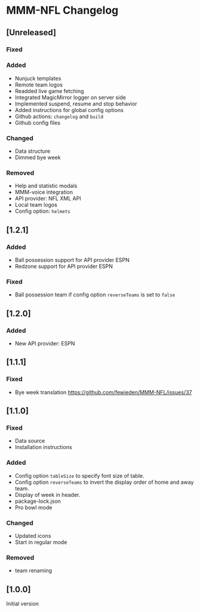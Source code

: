 # MMM-NFL Changelog

## [Unreleased]

### Fixed

### Added

* Nunjuck templates
* Remote team logos
* Readded live game fetching
* Integrated MagicMirror logger on server side
* Implemented suspend, resume and stop behavior
* Added instructions for global config options
* Github actions: `changelog` and `build`
* Github config files

### Changed

* Data structure
* Dimmed bye week

### Removed

* Help and statistic modals
* MMM-voice integration
* API provider: NFL XML API
* Local team logos
* Config option: `helmets`

## [1.2.1]

### Added

* Ball possession support for API provider ESPN
* Redzone support for API provider ESPN

### Fixed

* Ball possession team if config option `reverseTeams` is set to `false`

## [1.2.0]

### Added

* New API provider: ESPN

## [1.1.1]

### Fixed

* Bye week translation https://github.com/fewieden/MMM-NFL/issues/37

## [1.1.0]

### Fixed

* Data source
* Installation instructions

### Added

* Config option `tableSize` to specify font size of table.
* Config option `reverseTeams` to invert the display order of home and away team.
* Display of week in header.
* package-lock.json
* Pro bowl mode

### Changed

* Updated icons
* Start in regular mode

### Removed

* team renaming

## [1.0.0]

Initial version
